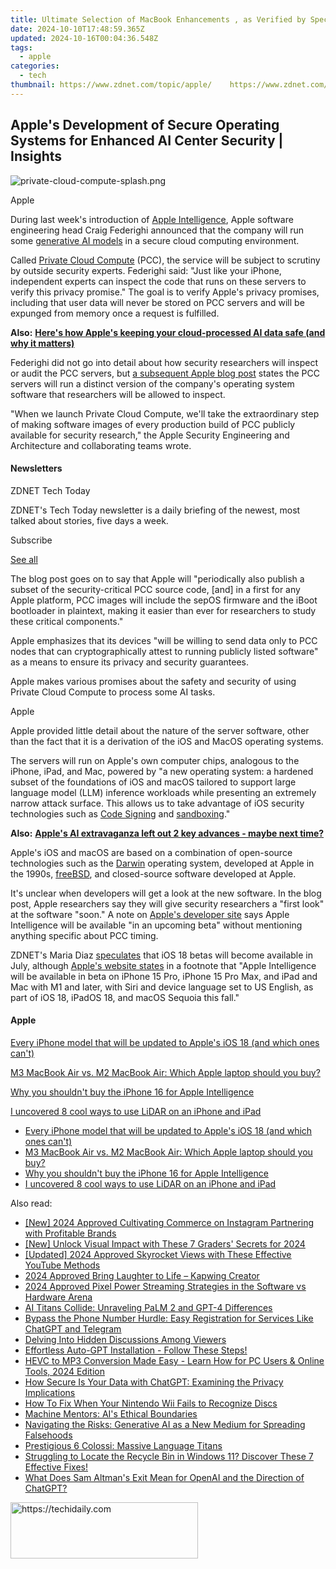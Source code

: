 ```yaml
---
title: Ultimate Selection of MacBook Enhancements , as Verified by Specialists | CNET
date: 2024-10-10T17:48:59.365Z
updated: 2024-10-16T00:04:36.548Z
tags:
  - apple
categories:
  - tech
thumbnail: https://www.zdnet.com/topic/apple/    https://www.zdnet.com/a/img/resize/95237d43745735f31cd5b7633a285a18c6a92c45/2023/07/27/91cca84b-a0bd-49b1-9d88-e10f6f5a6aab/apple-macbook-air-m2.jpg?width=170&height=96&fit=crop&auto=webp
---
```


## Apple's Development of Secure Operating Systems for Enhanced AI Center Security | Insights

![private-cloud-compute-splash.png](https://www.zdnet.com/a/img/resize/6a55f443c4975694c93bbe4b1a6e34788d588daa/2024/06/18/26e555de-1eb0-40f8-80a2-d9c874a9adcd/private-cloud-compute-splash.png?auto=webp&width=1280)

Apple

During last week's introduction of [Apple Intelligence](https://www.zdnet.com/article/every-new-feature-apple-unveiled-for-iphone-ipad-mac-and-more-this-fall-including-ai/), Apple software engineering head Craig Federighi announced that the company will run some [generative AI models](https://www.zdnet.com/article/what-is-generative-ai-and-why-is-it-so-popular-heres-everything-you-need-to-know/) in a secure cloud computing environment.

Called [Private Cloud Compute](https://www.zdnet.com/article/heres-how-apples-keeping-your-cloud-processed-ai-data-safe-and-why-it-matters/) (PCC), the service will be subject to scrutiny by outside security experts. Federighi said: "Just like your iPhone, independent experts can inspect the code that runs on these servers to verify this privacy promise." The goal is to verify Apple's privacy promises, including that user data will never be stored on PCC servers and will be expunged from memory once a request is fulfilled. 

**Also:** [**Here's how Apple's keeping your cloud-processed AI data safe (and why it matters)**](https://www.zdnet.com/article/heres-how-apples-keeping-your-cloud-processed-ai-data-safe-and-why-it-matters/)

Federighi did not go into detail about how security researchers will inspect or audit the PCC servers, but [a subsequent Apple blog post](https://security.apple.com/blog/private-cloud-compute/) states the PCC servers will run a distinct version of the company's operating system software that researchers will be allowed to inspect. 

"When we launch Private Cloud Compute, we'll take the extraordinary step of making software images of every production build of PCC publicly available for security research," the Apple Security Engineering and Architecture and collaborating teams wrote.

#### Newsletters

ZDNET Tech Today

ZDNET's Tech Today newsletter is a daily briefing of the newest, most talked about stories, five days a week.

 Subscribe

[See all](https://www.zdnet.com/newsletters/)

The blog post goes on to say that Apple will "periodically also publish a subset of the security-critical PCC source code, \[and\] in a first for any Apple platform, PCC images will include the sepOS firmware and the iBoot bootloader in plaintext, making it easier than ever for researchers to study these critical components."

Apple emphasizes that its devices "will be willing to send data only to PCC nodes that can cryptographically attest to running publicly listed software" as a means to ensure its privacy and security guarantees. 

Apple makes various promises about the safety and security of using Private Cloud Compute to process some AI tasks.

Apple

Apple provided little detail about the nature of the server software, other than the fact that it is a derivation of the iOS and MacOS operating systems. 

The servers will run on Apple's own computer chips, analogous to the iPhone, iPad, and Mac, powered by "a new operating system: a hardened subset of the foundations of iOS and macOS tailored to support large language model (LLM) inference workloads while presenting an extremely narrow attack surface. This allows us to take advantage of iOS security technologies such as [Code Signing](https://support.apple.com/guide/security/app-code-signing-process-sec7c917bf14/web) and [sandboxing](https://support.apple.com/guide/security/security-of-runtime-process-sec15bfe098e/web)."

**Also:** [**Apple's AI extravaganza left out 2 key advances - maybe next time?**](https://www.zdnet.com/article/apples-ai-extravaganza-left-out-2-key-advances-maybe-next-time/)

Apple's iOS and macOS are based on a combination of open-source technologies such as the [Darwin](https://en.wikipedia.org/wiki/Darwin%5F%28operating%5Fsystem%29) operating system, developed at Apple in the 1990s, [freeBSD](https://en.wikipedia.org/wiki/FreeBSD), and closed-source software developed at Apple.

It's unclear when developers will get a look at the new software. In the blog post, Apple researchers say they will give security researchers a "first look" at the software "soon." A note on [Apple's developer site](https://developer.apple.com/apple-intelligence/) says Apple Intelligence will be available "in an upcoming beta" without mentioning anything specific about PCC timing.

ZDNET's Maria Diaz [speculates](https://www.zdnet.com/article/heres-every-iphone-model-that-will-support-apples-latest-ai-features-for-now/) that iOS 18 betas will become available in July, although [Apple's website states](https://www.apple.com/apple-intelligence/) in a footnote that "Apple Intelligence will be available in beta on iPhone 15 Pro, iPhone 15 Pro Max, and iPad and Mac with M1 and later, with Siri and device language set to US English, as part of iOS 18, iPadOS 18, and macOS Sequoia this fall."

#### Apple

[Every iPhone model that will be updated to Apple's iOS 18 (and which ones can't)](https://www.zdnet.com/article/every-iphone-model-compatible-with-apples-ios-18-and-which-ones-arent/ "Every iPhone model that will be updated to Apple's iOS 18 (and which ones can't)")

[M3 MacBook Air vs. M2 MacBook Air: Which Apple laptop should you buy?](https://www.zdnet.com/article/m3-macbook-air-vs-m2-macbook-air/ "M3 MacBook Air vs. M2 MacBook Air: Which Apple laptop should you buy?")

[Why you shouldn't buy the iPhone 16 for Apple Intelligence](https://www.zdnet.com/article/why-you-shouldnt-buy-the-iphone-16-for-apple-intelligence/ "Why you shouldn't buy the iPhone 16 for Apple Intelligence")

[I uncovered 8 cool ways to use LiDAR on an iPhone and iPad](https://www.zdnet.com/article/i-uncovered-8-cool-ways-to-use-lidar-on-an-iphone-and-ipad/ "I uncovered 8 cool ways to use LiDAR on an iPhone and iPad")

* [Every iPhone model that will be updated to Apple's iOS 18 (and which ones can't)](https://www.zdnet.com/article/every-iphone-model-compatible-with-apples-ios-18-and-which-ones-arent/ "Every iPhone model that will be updated to Apple's iOS 18 (and which ones can't)")
* [M3 MacBook Air vs. M2 MacBook Air: Which Apple laptop should you buy?](https://www.zdnet.com/article/m3-macbook-air-vs-m2-macbook-air/ "M3 MacBook Air vs. M2 MacBook Air: Which Apple laptop should you buy?")
* [Why you shouldn't buy the iPhone 16 for Apple Intelligence](https://www.zdnet.com/article/why-you-shouldnt-buy-the-iphone-16-for-apple-intelligence/ "Why you shouldn't buy the iPhone 16 for Apple Intelligence")
* [I uncovered 8 cool ways to use LiDAR on an iPhone and iPad](https://www.zdnet.com/article/i-uncovered-8-cool-ways-to-use-lidar-on-an-iphone-and-ipad/ "I uncovered 8 cool ways to use LiDAR on an iPhone and iPad")

<ins class="adsbygoogle"
     style="display:block"
     data-ad-format="autorelaxed"
     data-ad-client="ca-pub-7571918770474297"
     data-ad-slot="1223367746"></ins>

<ins class="adsbygoogle"
     style="display:block"
     data-ad-client="ca-pub-7571918770474297"
     data-ad-slot="8358498916"
     data-ad-format="auto"
     data-full-width-responsive="true"></ins>

<span class="atpl-alsoreadstyle">Also read:</span>
<div><ul>
<li><a href="https://instagram-video-files.techidaily.com/new-2024-approved-cultivating-commerce-on-instagram-partnering-with-profitable-brands/"><u>[New] 2024 Approved Cultivating Commerce on Instagram Partnering with Profitable Brands</u></a></li>
<li><a href="https://fox-links.techidaily.com/new-unlock-visual-impact-with-these-7-graders-secrets-for-2024/"><u>[New] Unlock Visual Impact with These 7 Graders' Secrets for 2024</u></a></li>
<li><a href="https://youtube-data.techidaily.com/ed-2024-approved-skyrocket-views-with-these-effective-youtube-methods/"><u>[Updated] 2024 Approved Skyrocket Views with These Effective YouTube Methods</u></a></li>
<li><a href="https://fox-hovers.techidaily.com/2024-approved-bring-laughter-to-life-kapwing-creator/"><u>2024 Approved Bring Laughter to Life – Kapwing Creator</u></a></li>
<li><a href="https://extra-approaches.techidaily.com/2024-approved-pixel-power-streaming-strategies-in-the-software-vs-hardware-arena/"><u>2024 Approved Pixel Power Streaming Strategies in the Software vs Hardware Arena</u></a></li>
<li><a href="https://tech-hub.techidaily.com/ai-titans-collide-unraveling-palm-2-and-gpt-4-differences/"><u>AI Titans Collide: Unraveling PaLM 2 and GPT-4 Differences</u></a></li>
<li><a href="https://tech-hub.techidaily.com/bypass-the-phone-number-hurdle-easy-registration-for-services-like-chatgpt-and-telegram/"><u>Bypass the Phone Number Hurdle: Easy Registration for Services Like ChatGPT and Telegram</u></a></li>
<li><a href="https://fox-boxes.techidaily.com/delving-into-hidden-discussions-among-viewers/"><u>Delving Into Hidden Discussions Among Viewers</u></a></li>
<li><a href="https://tech-hub.techidaily.com/effortless-auto-gpt-installation-follow-these-steps/"><u>Effortless Auto-GPT Installation - Follow These Steps!</u></a></li>
<li><a href="https://solve-latest.techidaily.com/hevc-to-mp3-conversion-made-easy-learn-how-for-pc-users-and-online-tools-2024-edition/"><u>HEVC to MP3 Conversion Made Easy - Learn How for PC Users & Online Tools, 2024 Edition</u></a></li>
<li><a href="https://tech-hub.techidaily.com/how-secure-is-your-data-with-chatgpt-examining-the-privacy-implications/"><u>How Secure Is Your Data with ChatGPT: Examining the Privacy Implications</u></a></li>
<li><a href="https://techno-recovery.techidaily.com/how-to-fix-when-your-nintendo-wii-fails-to-recognize-discs/"><u>How To Fix When Your Nintendo Wii Fails to Recognize Discs</u></a></li>
<li><a href="https://tech-hub.techidaily.com/machine-mentors-ais-ethical-boundaries/"><u>Machine Mentors: AI's Ethical Boundaries</u></a></li>
<li><a href="https://tech-hub.techidaily.com/navigating-the-risks-generative-ai-as-a-new-medium-for-spreading-falsehoods/"><u>Navigating the Risks: Generative AI as a New Medium for Spreading Falsehoods</u></a></li>
<li><a href="https://tech-hub.techidaily.com/prestigious-6-colossi-massive-language-titans/"><u>Prestigious 6 Colossi: Massive Language Titans</u></a></li>
<li><a href="https://win-trending.techidaily.com/struggling-to-locate-the-recycle-bin-in-windows-11-discover-these-7-effective-fixes/"><u>Struggling to Locate the Recycle Bin in Windows 11? Discover These 7 Effective Fixes!</u></a></li>
<li><a href="https://tech-hub.techidaily.com/what-does-sam-altmans-exit-mean-for-openai-and-the-direction-of-chatgpt/"><u>What Does Sam Altman's Exit Mean for OpenAI and the Direction of ChatGPT?</u></a></li>
</ul></div>

<!-- affiliate ads begin -->
<a href="https://aligracehair.sjv.io/c/5597632/2036481/19272" target="_top" id="2036481">
  <img src="//a.impactradius-go.com/display-ad/19272-2036481" border="0" alt="https://techidaily.com" width="300" height="90"/>
</a>
<img height="0" width="0" src="https://aligracehair.sjv.io/i/5597632/2036481/19272" style="position:absolute;visibility:hidden;" border="0" />
<!-- affiliate ads end -->

